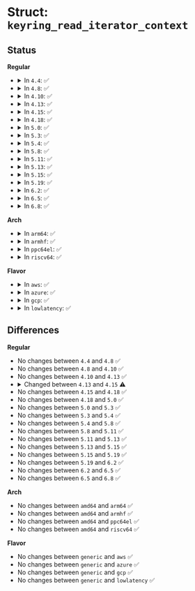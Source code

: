# Struct: <code>keyring_read_iterator_context</code>

## Status
<b>Regular</b>
<ul>
<li>
<details>
<summary>In <code>4.4</code>: ✅</summary>

```c
struct keyring_read_iterator_context {
    size_t qty;
    size_t count;
    key_serial_t *buffer;
};
```
</details>
</li>
<li>
<details>
<summary>In <code>4.8</code>: ✅</summary>

```c
struct keyring_read_iterator_context {
    size_t qty;
    size_t count;
    key_serial_t *buffer;
};
```
</details>
</li>
<li>
<details>
<summary>In <code>4.10</code>: ✅</summary>

```c
struct keyring_read_iterator_context {
    size_t qty;
    size_t count;
    key_serial_t *buffer;
};
```
</details>
</li>
<li>
<details>
<summary>In <code>4.13</code>: ✅</summary>

```c
struct keyring_read_iterator_context {
    size_t qty;
    size_t count;
    key_serial_t *buffer;
};
```
</details>
</li>
<li>
<details>
<summary>In <code>4.15</code>: ✅</summary>

```c
struct keyring_read_iterator_context {
    size_t buflen;
    size_t count;
    key_serial_t *buffer;
};
```
</details>
</li>
<li>
<details>
<summary>In <code>4.18</code>: ✅</summary>

```c
struct keyring_read_iterator_context {
    size_t buflen;
    size_t count;
    key_serial_t *buffer;
};
```
</details>
</li>
<li>
<details>
<summary>In <code>5.0</code>: ✅</summary>

```c
struct keyring_read_iterator_context {
    size_t buflen;
    size_t count;
    key_serial_t *buffer;
};
```
</details>
</li>
<li>
<details>
<summary>In <code>5.3</code>: ✅</summary>

```c
struct keyring_read_iterator_context {
    size_t buflen;
    size_t count;
    key_serial_t *buffer;
};
```
</details>
</li>
<li>
<details>
<summary>In <code>5.4</code>: ✅</summary>

```c
struct keyring_read_iterator_context {
    size_t buflen;
    size_t count;
    key_serial_t *buffer;
};
```
</details>
</li>
<li>
<details>
<summary>In <code>5.8</code>: ✅</summary>

```c
struct keyring_read_iterator_context {
    size_t buflen;
    size_t count;
    key_serial_t *buffer;
};
```
</details>
</li>
<li>
<details>
<summary>In <code>5.11</code>: ✅</summary>

```c
struct keyring_read_iterator_context {
    size_t buflen;
    size_t count;
    key_serial_t *buffer;
};
```
</details>
</li>
<li>
<details>
<summary>In <code>5.13</code>: ✅</summary>

```c
struct keyring_read_iterator_context {
    size_t buflen;
    size_t count;
    key_serial_t *buffer;
};
```
</details>
</li>
<li>
<details>
<summary>In <code>5.15</code>: ✅</summary>

```c
struct keyring_read_iterator_context {
    size_t buflen;
    size_t count;
    key_serial_t *buffer;
};
```
</details>
</li>
<li>
<details>
<summary>In <code>5.19</code>: ✅</summary>

```c
struct keyring_read_iterator_context {
    size_t buflen;
    size_t count;
    key_serial_t *buffer;
};
```
</details>
</li>
<li>
<details>
<summary>In <code>6.2</code>: ✅</summary>

```c
struct keyring_read_iterator_context {
    size_t buflen;
    size_t count;
    key_serial_t *buffer;
};
```
</details>
</li>
<li>
<details>
<summary>In <code>6.5</code>: ✅</summary>

```c
struct keyring_read_iterator_context {
    size_t buflen;
    size_t count;
    key_serial_t *buffer;
};
```
</details>
</li>
<li>
<details>
<summary>In <code>6.8</code>: ✅</summary>

```c
struct keyring_read_iterator_context {
    size_t buflen;
    size_t count;
    key_serial_t *buffer;
};
```
</details>
</li>
</ul>
<b>Arch</b>
<ul>
<li>
<details>
<summary>In <code>arm64</code>: ✅</summary>

```c
struct keyring_read_iterator_context {
    size_t buflen;
    size_t count;
    key_serial_t *buffer;
};
```
</details>
</li>
<li>
<details>
<summary>In <code>armhf</code>: ✅</summary>

```c
struct keyring_read_iterator_context {
    size_t buflen;
    size_t count;
    key_serial_t *buffer;
};
```
</details>
</li>
<li>
<details>
<summary>In <code>ppc64el</code>: ✅</summary>

```c
struct keyring_read_iterator_context {
    size_t buflen;
    size_t count;
    key_serial_t *buffer;
};
```
</details>
</li>
<li>
<details>
<summary>In <code>riscv64</code>: ✅</summary>

```c
struct keyring_read_iterator_context {
    size_t buflen;
    size_t count;
    key_serial_t *buffer;
};
```
</details>
</li>
</ul>
<b>Flavor</b>
<ul>
<li>
<details>
<summary>In <code>aws</code>: ✅</summary>

```c
struct keyring_read_iterator_context {
    size_t buflen;
    size_t count;
    key_serial_t *buffer;
};
```
</details>
</li>
<li>
<details>
<summary>In <code>azure</code>: ✅</summary>

```c
struct keyring_read_iterator_context {
    size_t buflen;
    size_t count;
    key_serial_t *buffer;
};
```
</details>
</li>
<li>
<details>
<summary>In <code>gcp</code>: ✅</summary>

```c
struct keyring_read_iterator_context {
    size_t buflen;
    size_t count;
    key_serial_t *buffer;
};
```
</details>
</li>
<li>
<details>
<summary>In <code>lowlatency</code>: ✅</summary>

```c
struct keyring_read_iterator_context {
    size_t buflen;
    size_t count;
    key_serial_t *buffer;
};
```
</details>
</li>
</ul>

## Differences
<b>Regular</b>
<ul>
<li>
No changes between <code>4.4</code> and <code>4.8</code> ✅
</li>
<li>
No changes between <code>4.8</code> and <code>4.10</code> ✅
</li>
<li>
No changes between <code>4.10</code> and <code>4.13</code> ✅
</li>
<li>
<details>
<summary>Changed between <code>4.13</code> and <code>4.15</code> ⚠️</summary>
<ul>
<li>
<b>Field added. </b>
<code>size_t buflen</code>
</li>
<li>
<b>Field removed. </b>
<code>size_t qty</code>
</li>
</ul>
</details>
</li>
<li>
No changes between <code>4.15</code> and <code>4.18</code> ✅
</li>
<li>
No changes between <code>4.18</code> and <code>5.0</code> ✅
</li>
<li>
No changes between <code>5.0</code> and <code>5.3</code> ✅
</li>
<li>
No changes between <code>5.3</code> and <code>5.4</code> ✅
</li>
<li>
No changes between <code>5.4</code> and <code>5.8</code> ✅
</li>
<li>
No changes between <code>5.8</code> and <code>5.11</code> ✅
</li>
<li>
No changes between <code>5.11</code> and <code>5.13</code> ✅
</li>
<li>
No changes between <code>5.13</code> and <code>5.15</code> ✅
</li>
<li>
No changes between <code>5.15</code> and <code>5.19</code> ✅
</li>
<li>
No changes between <code>5.19</code> and <code>6.2</code> ✅
</li>
<li>
No changes between <code>6.2</code> and <code>6.5</code> ✅
</li>
<li>
No changes between <code>6.5</code> and <code>6.8</code> ✅
</li>
</ul>
<b>Arch</b>
<ul>
<li>
No changes between <code>amd64</code> and <code>arm64</code> ✅
</li>
<li>
No changes between <code>amd64</code> and <code>armhf</code> ✅
</li>
<li>
No changes between <code>amd64</code> and <code>ppc64el</code> ✅
</li>
<li>
No changes between <code>amd64</code> and <code>riscv64</code> ✅
</li>
</ul>
<b>Flavor</b>
<ul>
<li>
No changes between <code>generic</code> and <code>aws</code> ✅
</li>
<li>
No changes between <code>generic</code> and <code>azure</code> ✅
</li>
<li>
No changes between <code>generic</code> and <code>gcp</code> ✅
</li>
<li>
No changes between <code>generic</code> and <code>lowlatency</code> ✅
</li>
</ul>
